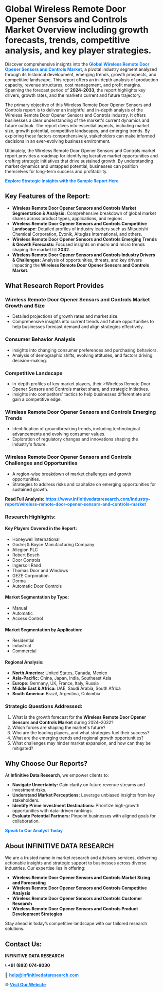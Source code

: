 <h1>Global Wireless Remote Door Opener Sensors and Controls Market Overview including growth forecasts, trends, competitive analysis, and key player strategies.</h1>
<p>
Discover comprehensive insights into the 
<a href="https://www.infinitivedataresearch.com/industry-report/wireless-remote-door-opener-sensors-and-controls-market" rel="dofollow" style="color: #007BFF; text-decoration: none;"><strong>Global Wireless Remote Door Opener Sensors and Controls Market</strong></a>, a pivotal industry segment analyzed through its historical development, emerging trends, growth prospects, and competitive landscape. This report offers an in-depth analysis of production capacity, revenue structures, cost management, and profit margins. Spanning the forecast period of <strong>2024–2033</strong>, the report highlights key drivers, growth rates, and the market’s current and future trajectory.
</p>
<p>
The primary objective of this Wireless Remote Door Opener Sensors and Controls report is to deliver an insightful and in-depth analysis of the Wireless Remote Door Opener Sensors and Controls industry. It offers businesses a clear understanding of the market's current dynamics and future outlook. The report dives into essential aspects, including market size, growth potential, competitive landscapes, and emerging trends. By exploring these factors comprehensively, stakeholders can make informed decisions in an ever-evolving business environment.
</p>
<p>
Ultimately, the Wireless Remote Door Opener Sensors and Controls market report provides a roadmap for identifying lucrative market opportunities and crafting strategic initiatives that drive sustained growth. By understanding market dynamics and untapped potential, businesses can position themselves for long-term success and profitability.
</p>
<p>
<a href="https://www.infinitivedataresearch.com/request-sample/reportId=106817" style="color: #007BFF; text-decoration: none;"><strong>Explore Strategic Insights with the Sample Report Here</strong></a>
</p>

<h2>Key Features of the Report:</h2>
<ul>
<li><strong>Wireless Remote Door Opener Sensors and Controls Market Segmentation & Analysis:</strong> Comprehensive breakdown of global market shares across product types, applications, and regions.</li>
<li><strong>Wireless Remote Door Opener Sensors and Controls Competitive Landscape:</strong> Detailed profiles of industry leaders such as Mitsubishi Chemical Corporation, Evonik, Altuglas International, and others.</li>
<li><strong>Wireless Remote Door Opener Sensors and Controls Emerging Trends & Growth Forecasts:</strong> Focused insights on macro and micro trends shaping the market till <strong>2032</strong>.</li>
<li><strong>Wireless Remote Door Opener Sensors and Controls Industry Drivers & Challenges:</strong> Analysis of opportunities, threats, and key drivers impacting the <strong>Wireless Remote Door Opener Sensors and Controls Market</strong>.</li>
</ul>

<h2>What Research Report Provides</h2>
<h3>Wireless Remote Door Opener Sensors and Controls Market Growth and Size</h3>
<ul>
<li>Detailed projections of growth rates and market size.</li>
<li>Comprehensive insights into current trends and future opportunities to help businesses forecast demand and align strategies effectively.</li>
</ul>

<h3>Consumer Behavior Analysis</h3>
<ul>
<li>Insights into changing consumer preferences and purchasing behaviors.</li>
<li>Analysis of demographic shifts, evolving attitudes, and factors driving decision-making.</li>
</ul>

<h3>Competitive Landscape</h3>
<ul>
<li>In-depth profiles of key market players, their >Wireless Remote Door Opener Sensors and Controls market share, and strategic initiatives.</li>
<li>Insights into competitors' tactics to help businesses differentiate and gain a competitive edge.</li>
</ul>

<h3>Wireless Remote Door Opener Sensors and Controls Emerging Trends</h3>
<ul>
<li>Identification of groundbreaking trends, including technological advancements and evolving consumer values.</li>
<li>Exploration of regulatory changes and innovations shaping the industry's future.</li>
</ul>

<h3>Wireless Remote Door Opener Sensors and Controls Challenges and Opportunities</h3>
<ul>
<li>A region-wise breakdown of market challenges and growth opportunities.</li>
<li>Strategies to address risks and capitalize on emerging opportunities for sustained growth.</li>
</ul>
<p><strong>Read Full Analysis:</strong> <a href="https://www.infinitivedataresearch.com/industry-report/wireless-remote-door-opener-sensors-and-controls-market" rel="dofollow" style="color: #007BFF; text-decoration: none;"><strong>https://www.infinitivedataresearch.com/industry-report/wireless-remote-door-opener-sensors-and-controls-market</strong></a></p>
<h3>Research Highlights:</h3>
<h4>Key Players Covered in the Report:</h4>
<ul><li>Honeywell International</li><li>Godrej &amp; Boyce Manufacturing Company</li><li>Allegion PLC</li><li>Robert Bosch</li><li>Door Controls</li><li>Ingersoll Rand</li><li>Thomas Door and Windows</li><li>GEZE Corporation</li><li>Dorma</li><li>Automatic Door Controls</li></ul>
<h4>Market Segmentation by Type:</h4>
<ul><li>Manual</li><li>Automatic</li><li>Access Control</li></ul>
<h4>Market Segmentation by Application:</h4>
<ul><li>Residential</li><li>Industrial</li><li>Commercial</li></ul>

<h4>Regional Analysis:</h4>
<ul>
<li><strong>North America:</strong> United States, Canada, Mexico</li>
<li><strong>Asia-Pacific:</strong> China, Japan, India, Southeast Asia</li>
<li><strong>Europe:</strong> Germany, UK, France, Italy, Russia</li>
<li><strong>Middle East & Africa:</strong> UAE, Saudi Arabia, South Africa</li>
<li><strong>South America:</strong> Brazil, Argentina, Colombia</li>
</ul>

<h3>Strategic Questions Addressed:</h3>
<ol>
<li>What is the growth forecast for the <strong>Wireless Remote Door Opener Sensors and Controls Market</strong> during 2024–2032?</li>
<li>Which forces are shaping the market's future?</li>
<li>Who are the leading players, and what strategies fuel their success?</li>
<li>What are the emerging trends and regional growth opportunities?</li>
<li>What challenges may hinder market expansion, and how can they be mitigated?</li>
</ol>

<h2>Why Choose Our Reports?</h2>
<p>At <strong>Infinitive Data Research</strong>, we empower clients to:</p>
<ul>
<li><strong>Navigate Uncertainty:</strong> Gain clarity on future revenue streams and investment risks.</li>
<li><strong>Understand Market Perceptions:</strong> Leverage unbiased insights from key stakeholders.</li>
<li><strong>Identify Prime Investment Destinations:</strong> Prioritize high-growth opportunities with data-driven rankings.</li>
<li><strong>Evaluate Potential Partners:</strong> Pinpoint businesses with aligned goals for collaboration.</li>
</ul>
<p><a href="https://www.infinitivedataresearch.com/industry-report/wireless-remote-door-opener-sensors-and-controls-market" rel="dofollow" style="color: #007BFF; text-decoration: none;"><strong>Speak to Our Analyst Today</strong></a></p>

<h2>About INFINITIVE DATA RESEARCH</h2>
<p>We are a trusted name in market research and advisory services, delivering actionable insights and strategic support to businesses across diverse industries. Our expertise lies in offering:</p>
<ul>
<li><strong>Wireless Remote Door Opener Sensors and Controls Market Sizing and Forecasting</strong></li>
<li><strong>Wireless Remote Door Opener Sensors and Controls Competitive Analysis</strong></li>
<li><strong>Wireless Remote Door Opener Sensors and Controls Customer Research</strong></li>
<li><strong>Wireless Remote Door Opener Sensors and Controls Product Development Strategies</strong></li>
</ul>
<p>Stay ahead in today’s competitive landscape with our tailored research solutions.</p>

<h2>Contact Us:</h2>
<p><strong>INFINITIVE DATA RESEARCH</strong></p>
<p>📞 <strong>+91 (883) 074-8030</strong></p>
<p>📧 <strong><a href="mailto:help@infinitivedataresearch.com" style="color: #007BFF;">help@infinitivedataresearch.com</a></strong></p>
<p>🌐 <strong><a href="https://www.infinitivedataresearch.com" rel="dofollow" style="color: #007BFF;">Visit Our Website</a></strong></p>